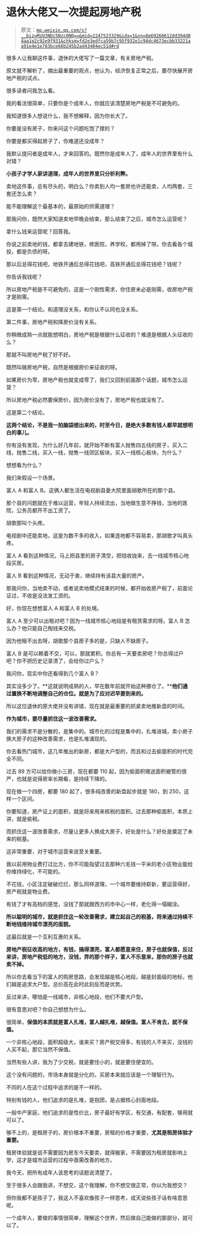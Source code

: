 # 退休大佬又一次提起房地产税

> 原文：[`mp.weixin.qq.com/s?__biz=MzU3NDc5Nzc0NQ==&mid=2247523329&idx=1&sn=8e69260612dd394d04aa1e2c92e9f931&chksm=fd2e3edfca59b7c95f932e1c94dc4673ecbb33221aa91e4e1e783bce66b245b2ad43404ec51d#rd`](http://mp.weixin.qq.com/s?__biz=MzU3NDc5Nzc0NQ==&mid=2247523329&idx=1&sn=8e69260612dd394d04aa1e2c92e9f931&chksm=fd2e3edfca59b7c95f932e1c94dc4673ecbb33221aa91e4e1e783bce66b245b2ad43404ec51d#rd)

很多人让我聊这件事，退休的大佬写了一篇文章，有关房地产税。 

原文就不解析了，摘出最重要的观点，他认为，经济恢复正常之后，要尽快展开房地产税的试点。

很多读者问我怎么看。 

我的看法很简单，只要你是个成年人，你就应该清楚房地产税是不可避免的。 

我知道很多人想说什么，我不想解释，因为你长大了。 

你要是没有房子，你来问这个问题吃饱了撑的？

你要是都买得起房子了，你难道还没成年？

我默认提问者是成年人，才来回答的。既然你是成年人了，成年人的世界里有什么对错？ 

**小孩子才学人家讲道理，成年人的世界里只分析利弊。**

卖地这件事，总有尽头的，明白么？你卖到人均一套房也许还能卖，人均两套，三套还怎么卖？ 

能不能理解这个最基本的，最原始的供需道理？

那我问你，既然大家知道卖地早晚会结束，那么结束了之后，城市怎么运营呢？ 

拿什么钱来运营呢？回答我。 

你说之前卖地的钱，都拿去建地铁，修医院，养学校，都用掉了呀。你去看各个城投，都是负债的呀。

那以后总得花钱吧，地铁开通后总得花钱吧，高铁开通后总得花钱吧？钱呢？ 

你告诉我钱呢？

所以房地产税是不可避免的，这是一个刚性需求，你住房未必是刚需，收房地产税才是刚需。 

这是第一个结论。和道理没关系，和你认不认同也没关系。

第二件事，房地产税和降房价没有关系。 

你稍微成熟一点就能想明白，房地产税是根据什么征收的？难道是根据人头征收的么？ 

那就不叫房地产税了好不好。

既然叫做房地产税，自然是根据房价来征收的呀。

如果房价为零，房地产税也就变成零了，我们又回到前面那个话题，城市怎么运营？ 

所以房地产税必然要保房价，因为房价没有了，房地产税也就没有了。 

这是第二个结论。

**这两个结论，不是我一拍脑袋想出来的，时至今日，是绝大多数有钱人都早就想明白的事儿。** 

你有没有发现，为什么好几年前，就开始不断有富人抛售四五线的房子，买入二线，抛售二线，买入一线，抛售一线郊区板块，买入一线核心板块，为什么？ 

想想看为什么？

我们来假设一个场景。 

富人 A 和富人 B。这俩人都生活在电视剧县委大院里面胡歌所在的那个县。

那个县的问题就在于难以运营，年轻人持续流出，当地做生意不挣钱，当地的医院，公务员都开不出工资了。

胡歌那叫个头疼。 

电视剧中还能卖地，这是为数不多的收入，如果连地都不容易卖，那胡歌才叫真头疼。 

富人 A 看到这种情况，马上把县里的房子清空，把钱收拢来，去一线城市核心地段买房。 

富人 B 看到这种情况，无动于衷，继续持有该县大量的房产。 

那我问你，当地卖不动，或者说卖地模式结束的时候，都开始收房产税了，前面论证过，不收是没法发工资的。 

好，你现在想想富人 A 和富人 B 的处境。 

富人 A 至少可以出租对吧？因为一线城市核心地段是有租赁需求的呀。富人 B 怎么办？他只能自己掏钱来交税。

因为他租不出去呀，胡歌那个县房子多的是，只缺人不缺房子。 

富人 B 是可以赖着不交，可以，那就累积。你总有一天要卖房吧？你总得过户吧？你不把历史记录清了，会给你过户么？ 

我问你，现实中你还看得到几个富人 B？

其实没多少了。**这就说明成熟的人，早在数年前就开始这种挪仓了。****他们通过置换不断地调整自己的仓位。就是为了应对迟早要到来的。**

所以这位退休的原大佬并没有讲错，现在就是最重要的抓紧卖地推新盘的时间。 

**作为城市，要尽量抓住这一波改善需求。**

我们的需求不是分散的，是集中的。城市化的过程是集中的，扎堆进城，卖小房子换大房子的这种改善需求，也是扎堆涌现的。 

你去看热门城市，这几年推出的新房，都是大户型的，而且和过去偷面积的时代完全不同。

过去 89 方可以给你做小三房，现在都要 110 起，因为偷面积赠送面积被管的很严，也就是说得房率长期看，是持续下降的。

现在做一个四房，都要 180 起了，很多纯改善的新盘起步就是 180，到 250，这样一个区间。

你要知道，房产证上的面积，就是将来用来核税的面积。过去那种偷面积，本质上讲，就是偷税。 

而抓住这一波改善需求，尽量让更多人换成大房子，好处是什么？好处是奠定了未来的税基。

这非常重要，对于城市运营来说至关重要。 

我以前用物业费打过比方，你不可能指望过去那种六毛钱一平米的老小区物业能给你维持绿化，不可能的。 

不花钱，小区注定破破烂烂，那么同样道理，一个城市要维持崭新，要运营得好，房产税就是物业费。 

有钱了才有高档的感觉，没钱了那就跟西方的市中心一样，老化得一塌糊涂。 

**所以聪明的城市，就是抓住这一轮改善需求，建立起自己的税基，将来通过持续不断地钱维持城市漂亮的面貌。** 

这最后就是一个互利互惠的关系。

**房地产税征收高的地方，有钱，搞得漂亮，富人都愿意来住，房子也就保值，反过来讲，房地产税低的地方，没钱，弄的那个样子，富人不乐意来，那你的房子也就卖不掉。**

所以你去看当下的富人的购房思路，会发现越是核心地段，越是封面级的地标，他们越是追求大户型。总价高在此时此刻反而是优势。

反过来讲，哪怕是一线城市，非核心地段，他们不要大户型。 

很有意思对吧？你自己想想为什么。 

很简单，**保值的本质就是富人扎堆，富人越扎堆，越保值。富人不肯去，就不保值。** 

一个非核心地段，面积超级大，谁来买？房产税交得多，有钱的人不来买，没钱的人买不起，那它当然不保值。 

当然有些人讲，我为了少交税，就是要住小的，就是要住便宜的。 

这个没有问题的，市场本身就是分化的，买房本来就应该是一个理智行为。 

不同的人在这个过程中追求的是不一样的。

特别有钱的人，他们追求的是扎堆，是抱团，是占据核心封面地段。

一般中产家庭，他们追求的是性价比，房子最好有学区，有交通，有配套，够用就可以了。 

够不上的，是租房子的，房价根本不重要，房租的价格才重要，**尤其是租房体验才重要。** 

租房体验就是说不需要因为房东今天要卖，就得搬家，不需要因为租房就影响上学，这才是城市运营的过程中亟需改善的地方。 

我今天，把所有成年人该思考的话题说清楚了。 

至于很多人会跟我讲，不想交，这个我理解，你不想交很正常，你以为我想交？

但你我都不是孩子了，我这人不喜欢像孩子一样思考，成天说些孩子话有啥意思呢。 

一个成年人，要做的事情很简单，理解这个世界，然后做自己能做的那部分，就可以了。